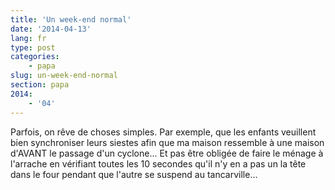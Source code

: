```yaml
---
title: 'Un week-end normal'
date: '2014-04-13'
lang: fr
type: post
categories:
    - papa
slug: un-week-end-normal
section: papa
2014:
    - '04'
---
```


Parfois, on rêve de choses simples. Par exemple, que les enfants veuillent bien synchroniser leurs siestes afin que ma maison ressemble à une maison d'AVANT le passage d'un cyclone... Et pas être obligée de faire le ménage à l'arrache en vérifiant toutes les 10 secondes qu'il n'y en a pas un la tête dans le four pendant que l'autre se suspend au tancarville...
